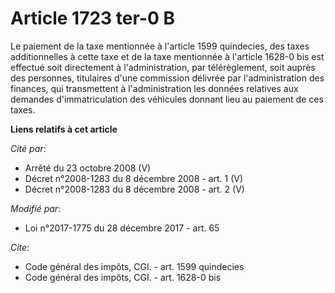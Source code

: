 # Article 1723 ter-0 B

Le paiement de la taxe mentionnée à l'article 1599 quindecies, des taxes additionnelles à cette taxe et de la taxe mentionnée
à l'article 1628-0 bis est effectué soit directement à l'administration, par télérèglement, soit auprès des personnes,
titulaires d'une commission délivrée par l'administration des finances, qui transmettent à l'administration les données
relatives aux demandes d'immatriculation des véhicules donnant lieu au paiement de ces taxes.

**Liens relatifs à cet article**

_Cité par_:

  - Arrêté du 23 octobre 2008 (V)
  - Décret n°2008-1283 du 8 décembre 2008 - art. 1 (V)
  - Décret n°2008-1283 du 8 décembre 2008 - art. 2 (V)

_Modifié par_:

  - Loi n°2017-1775 du 28 décembre 2017 - art. 65

_Cite_:

  - Code général des impôts, CGI. - art. 1599 quindecies
  - Code général des impôts, CGI. - art. 1628-0 bis
